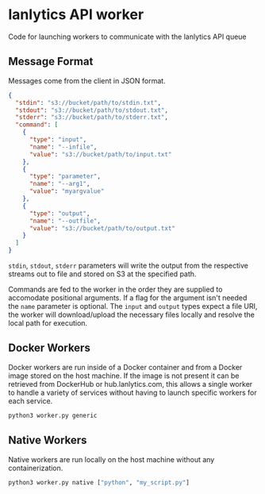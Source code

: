 # lanlytics API worker

Code for launching workers to communicate with the lanlytics API queue

## Message Format
Messages come from the client in JSON format.
```json
{
  "stdin": "s3://bucket/path/to/stdin.txt",
  "stdout": "s3://bucket/path/to/stdout.txt",
  "stderr": "s3://bucket/path/to/stderr.txt",
  "command": [
    {
      "type": "input",
      "name": "--infile",
      "value": "s3://bucket/path/to/input.txt"
    },
    {
      "type": "parameter",
      "name": "--arg1",
      "value": "myargvalue"
    },
    {
      "type": "output",
      "name": "--outfile",
      "value": "s3://bucket/path/to/output.txt"
    }
  ]
}
```
`stdin`, `stdout`, `stderr` parameters will write the output from the respective streams out to file and stored on S3 at the specified path.

Commands are fed to the worker in the order they are supplied to accomodate positional arguments. If a flag for the argument isn't needed the `name` parameter is optional. The `input` and `output` types expect a file URI, the worker will download/upload the necessary files locally and resolve the local path for execution.

## Docker Workers
Docker workers are run inside of a Docker container and from a Docker image stored on the host machine. 
If the image is not present it can be retrieved from DockerHub or hub.lanlytics.com, this allows a 
single worker to handle a variety of services without having to launch specific workers for each service.
```bash
python3 worker.py generic
```
## Native Workers
Native workers are run locally on the host machine without any containerization.
```bash
python3 worker.py native ["python", "my_script.py"]
```
